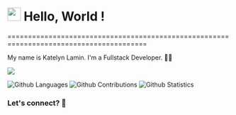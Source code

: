 <h1><img src="https://media.tenor.com/Z-TKT6ZVvx4AAAAi/dance.gif" width="30"/> Hello, World ! </h1>
========================================================================================

My name is Katelyn Lamin. I'm a Fullstack Developer.   👩‍💻

![](http://estruyf-github.azurewebsites.net/api/VisitorHit?user=Katlamin&repo=Katlamin&countColorcountColor)

![Github Languages](https://github-readme-stats.vercel.app/api/top-langs/?username=Katlamin&layout=compact&count_private=true)
![Github Contributions](https://github-readme-streak-stats.herokuapp.com/?user=Katlamin&hide_border=true)
![Github Statistics](https://github-readme-stats.vercel.app/api/?username=Katlamin&count_private=true&show_icons=true)

### Let's connect? 🤝 
 
